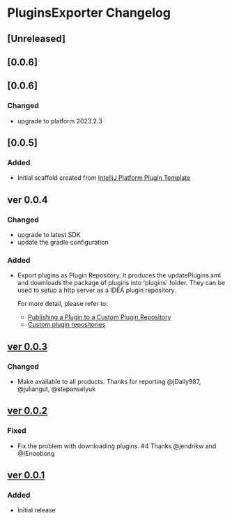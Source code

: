 # PluginsExporter Changelog

## [Unreleased]
## [0.0.6]
## [0.0.6]
### Changed
- upgrade to platform 2023.2.3

## [0.0.5]

### Added
- Initial scaffold created from [IntelliJ Platform Plugin Template](https://github.com/JetBrains/intellij-platform-plugin-template)

## ver 0.0.4

### Changed
- upgrade to latest SDK
- update the gradle configuration

### Added
- Export plugins as Plugin Repository. It produces the updatePlugins.xml and downloads the package of plugins into 'plugins' folder.
  They can be used to setup a http server as a IDEA plugin repository.
  
  For more detail, please refer to: 
  - [Publishing a Plugin to a Custom Plugin Repository](https://plugins.jetbrains.com/docs/intellij/update-plugins-format.html)
  - [Custom plugin repositories](https://www.jetbrains.com/help/idea/managing-plugins.html#repos)

## [ver 0.0.3](https://github.com/shiraji/plugin-importer-exporter/releases/tag/release-0.0.3)

### Changed
- Make available to all products. Thanks for reporting @jDally987, @juliangut, @stepanselyuk

## [ver 0.0.2](https://github.com/shiraji/plugin-importer-exporter/releases/tag/v0.0.2)

### Fixed
- Fix the problem with downloading plugins. #4 Thanks @jendrikw and @IEnoobong

## [ver 0.0.1](https://github.com/shiraji/plugin-importer-exporter/releases/tag/v0.0.1)

### Added
- Initial release